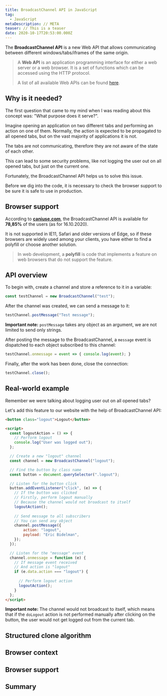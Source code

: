 ```yaml
---
title: BroadcastChannel API in JavaScript
tag:
  - JavaScript
metaDescription: // META
teaser: // This is a teaser
date: 2020-10-17T20:53:00.000Z
---
```

The **BroadcastChannel API** is a new Web API that allows communicating between different windows/tabs/iframes of the same origin.

> A **Web API** is an application programming interface for either a web server or a web browser. It is a set of functions which can be accessed using the HTTP protocol.
>
> A list of all available Web APIs can be found [here](https://developer.mozilla.org/en-US/docs/Web/API).

## Why is it needed?

The first question that came to my mind when I was reading about this concept was: "What purpose does it serve?".

Imagine opening an application on two different tabs and performing an action on one of them. Normally, the action is expected to be propagated to all opened tabs, but on the vast majority of applications it is not.

The tabs are not communicating, therefore they are not aware of the state of each other.

This can lead to some security problems, like not logging the user out on all opened tabs, but just on the current one.

Fortunately, the BroadcastChannel API helps us to solve this issue.

Before we dig into the code, it is necessary to check the browser support to be sure it is safe to use in production.

## Browser support

According to **[caniuse.com](https://caniuse.com/broadcastchannel)**, the BroadcastChannel API is available for **78,85%** of the users (as for 16.10.2020).

It is not supported in IE11, Safari and older versions of Edge, so if these browsers are widely used among your clients, you have either to find a polyfill or choose another solution.

> In web development, a **polyfill** is code that implements a feature on web browsers that do not support the feature.

## API overview

To begin with, create a channel and store a reference to it in a variable:

```javascript
const testChannel = new BroadcastChannel("test");

```

After the channel was created, we can send a message to it:

```javascript
testChannel.postMessage("Test message");
```

**Important note:** `postMessage` takes any object as an argument, we are not limited to send only strings.

After posting the message to the BroadcastChannel, a `message` event is dispatched to each object subscribed to this channel:

```javascript
testChannel.onmessage = event => { console.log(event); }

```

Finally, after the work has been done, close the connection:

```javascript
testChannel.close();
```

## Real-world example

Remember we were talking about logging user out on all opened tabs?

Let's add this feature to our website with the help of BroadcastChannel API:

```html
<button class="logout">Logout</button>

<script>  
  const logoutAction = () => {
    // Perform logout
    console.log("User was logged out");
  };

  // Create a new "logout" channel
  const channel = new BroadcastChannel("logout");

  // Find the button by class name
  const button = document.querySelector(".logout");

  // Listen for the button click
  button.addEventListener("click", (e) => {
    // If the button was clicked
    // Firstly, perform logout manually
    // Because the channel would not broadcast to itself
    logoutAction();
    
    // Send message to all subscribers
    // You can send any object
    channel.postMessage({
        action: "logout",
        payload: "Eric Bidelman",
    });
  });

  // Listen for the "message" event
  channel.onmessage = function (e) {
    // If message event received
    // And action is "logout"
    if (e.data.action === "logout") {
      
      // Perform logout action
      logoutAction();
    }
  };
</script>
```

**Important note:** The channel would not broadcast to itself, which means that if the `doLogout` action is not performed manually after clicking on the button, the user would not get logged out from the current tab. 

## Structured clone algorithm

## Browser context

## Browser support

## Summary